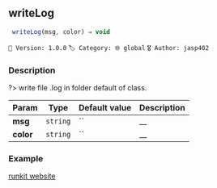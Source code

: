 ## writeLog 

```javascript
 writeLog(msg, color) ⇒ void 
``` 


`📢 Version: 1.0.0`  `🏷️ Category: 🌐 global` `🎖️ Author: jasp402` 

### Description 


?> write file .log in folder default of class. 


| Param | Type | Default value | Description |
| --- | --- | --- | --- |
| **msg** | `string` | `` | __ | 
| **color** | `string` | `` | __ | 



### Example 


[runkit website](@example ':include :type=iframe width=100% height=100%')


